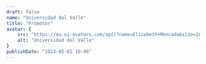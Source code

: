 ```yaml
---
draft: false
name: "Universidad del Valle"
title: "Promotor"
avatar: {
    src: "https://eu.ui-avatars.com/api/?name=Elizabeth+Moncada&size=280",
    alt: "Universidad del Valle"
}
publishDate: "2023-05-01 10:00"
---
```

